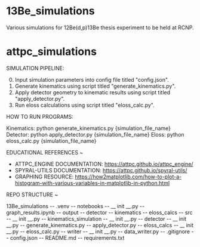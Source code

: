 # 13Be_simulations
Various simulations for 12Be(d,p)13Be thesis experiment to be held at RCNP.

# attpc_simulations

SIMULATION PIPELINE: 

0. Input simulation parameters into config file titled "config.json".
1. Generate kinematics using script titled "generate_kinematics.py".
2. Apply detector geometry to kinematic results using script titled "apply_detector.py".
3. Run eloss calculations using script titled "eloss_calc.py".


HOW TO RUN PROGRAMS:

Kinematics: python generate_kinematics.py {simulation_file_name}
Detector: python apply_detector.py {simulation_file_name}
Eloss: python eloss_calc.py {simulation_file_name}


EDUCATIONAL REFERENCES ~

- ATTPC_ENGINE DOCUMENTATION: https://attpc.github.io/attpc_engine/
- SPYRAL-UTILS DOCUMENTATION: https://attpc.github.io/spyral-utils/
- GRAPHING RESOURCE: https://how2matplotlib.com/how-to-plot-a-histogram-with-various-variables-in-matplotlib-in-python.html



REPO STRUCTURE ~

13Be_simulations
-- .venv
-- notebooks
    -- __ init __.py
    -- graph_results.ipynb
-- output
    -- detector
    -- kinematics
    -- eloss_calcs
-- src
    -- __ init __.py
    -- kinematics_simulation
        -- __ init __.py
        -- detector
            -- __ init __.py
            -- generate_kinematics.py
            -- apply_detector.py
        -- eloss_calcs
            -- __ init __.py
            -- eloss_calc.py
        -- writer
            -- __ init __.py
            -- data_writer.py
-- .gitignore
-- config.json
-- README.md
-- requirements.txt